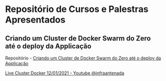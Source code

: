 # Repositório de Cursos e Palestras Apresentados


## Criando um Cluster de Docker Swarm do Zero até o deploy da Applicação

Repositório - [Criando um Cluster de Docker Swarm do Zero até o deploy da Applicação](https://github.com/weslleycsil/cursos-palestras/tree/master/Cluster%20Docker)

[Live Cluster Docker 12/01/2021 - Youtube  @infraantenada](https://www.youtube.com/watch?v=W7o30oi70Jk)